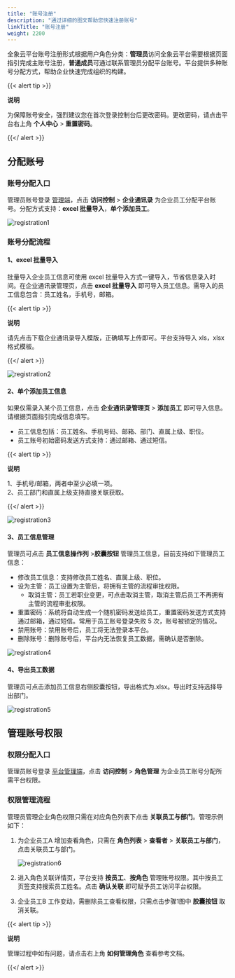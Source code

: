 ```yaml
---
title: "账号注册"
description: "通过详细的图文帮助您快速注册账号"
linkTitle: "账号注册"
weight: 2200
---
```


全象云平台账号注册形式根据用户角色分类：**管理员**访问全象云平台需要根据页面指引完成主账号注册，**普通成员**可通过联系管理员分配平台账号。平台提供多种账号分配方式，帮助企业快速完成组织的构建。



{{< alert tip >}}

**说明**

为保障账号安全，强烈建议您在首次登录控制台后更改密码。更改密码，请点击平台右上角 **个人中心** > **重置密码**。

{{</ alert >}}

## 分配账号

### 账号分配入口

管理员账号登录 [管理端](https://portal.quanxiang.dev)，点击 **访问控制** > **企业通讯录** 为企业员工分配平台账号。分配方式支持：**excel 批量导入**，**单个添加员工**。

![registration1](/images/quick_start/registration1.png)

### 账号分配流程

#### 1、excel 批量导入

批量导入企业员工信息可使用 excel 批量导入方式一键导入，节省信息录入时间。在企业通讯录管理页，点击 **excel 批量导入** 即可导入员工信息。需导入的员工信息包含：员工姓名，手机号，邮箱。

{{< alert tip >}}

**说明**

请先点击下载企业通讯录导入模版，正确填写上传即可。平台支持导入 xls，xlsx 格式模板。

{{</ alert >}}

![registration2](/images/quick_start/registration2.png)

#### 2、单个添加员工信息

如果仅需录入某个员工信息，点击 **企业通讯录管理页** > **添加员工** 即可导入信息。请根据页面指引完成信息填写。

- 员工信息包括：员工姓名、手机号码、邮箱、部门、直属上级、职位。
- 员工账号初始密码发送方式支持：通过邮箱、通过短信。

{{< alert tip >}}

**说明**<br>

1、手机号/邮箱，两者中至少必填一项。<br>2、员工部门和直属上级支持直接关联获取。

 {{</ alert >}}

![registration3](/images/quick_start/registration3.png)



#### 3、员工信息管理

管理员可点击 **员工信息操作列** >**胶囊按钮** 管理员工信息，目前支持如下管理员工信息：

- 修改员工信息：支持修改员工姓名、直属上级、职位。
- 设为主管：员工设置为主管后，将拥有主管的流程审批权限。
  - 取消主管：员工若职业变更，可点击取消主管，取消主管后员工不再拥有主管的流程审批权限。
- 重置密码：系统将自动生成一个随机密码发送给员工，重置密码发送方式支持通过邮箱，通过短信。常用于员工账号登录失败 5 次，账号被锁定的情况。
- 禁用账号：禁用账号后，员工将无法登录本平台。
- 删除账号：删除账号后，平台内无法恢复员工数据，需确认是否删除。

![registration4](/images/quick_start/registration4.png)

#### 4、导出员工数据

管理员可点击添加员工信息右侧胶囊按钮，导出格式为.xlsx。导出时支持选择导出部门。

![registration5](/images/quick_start/registration5.png)

## 管理账号权限

### 权限分配入口

管理员账号登录 [平台管理端](https://portal.quanxiang.dev)，点击 **访问控制** > **角色管理** 为企业员工账号分配所需平台权限。



### 权限管理流程

管理员管理企业角色权限只需在对应角色列表下点击 **关联员工与部门**。管理示例如下：

1. 为企业员工A 增加查看角色，只需在 **角色列表** > **查看者** >  **关联员工与部门**，点击关联员工与部门。

   ![registration6](/images/quick_start/registration6.png)

2. 进入角色关联详情页，平台支持 **按员工**、**按角色** 管理账号权限。其中按员工页签支持搜索员工姓名。点击 **确认关联** 即可赋予员工访问平台权限。

3. 企业员工B 工作变动，需删除员工查看权限，只需点击步骤1图中 **胶囊按钮** 取消关联。

{{< alert tip >}}

**说明**

管理过程中如有问题，请点击右上角 **如何管理角色** 查看参考文档。

{{</ alert >}}

